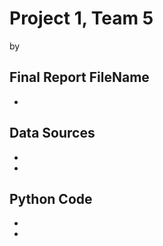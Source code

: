 # Project 1, Team 5
by 

## Final Report FileName
 * 

## Data Sources
 * 
 * 

## Python Code
 * 
 * 

